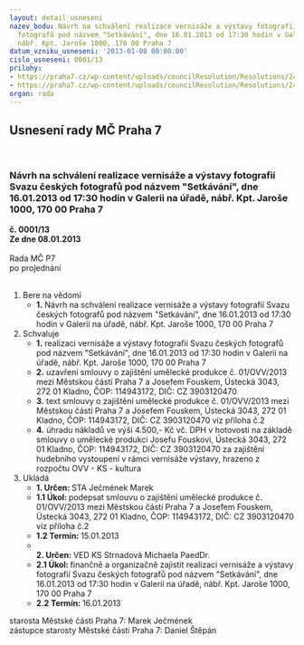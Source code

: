 ```yaml
---
layout: detail_usneseni
nazev_bodu: Návrh na schválení realizace vernisáže a výstavy fotografií Svazu českých
  fotografů pod názvem "Setkávání", dne 16.01.2013 od 17:30 hodin v Galerii na úřadě,
  nábř. Kpt. Jaroše 1000, 170 00 Praha 7
datum_vzniku_usneseni: '2013-01-08 00:00:00'
cislo_usneseni: 0001/13
prilohy:
- https://praha7.cz/wp-content/uploads/councilResolution/Resolutions/24380/1-13-zapis_z_12_jednani_kk_ze_dne_10_12_2012.doc
- https://praha7.cz/wp-content/uploads/councilResolution/Resolutions/24380/1-13-s01_fousek_vernisaz_setkavani_16_01_2013.doc
organ: rada
---
```

<div id="ucUsn_pList" class="usn">
	<span><h2>Usnesení rady MČ Praha 7 </h2>
<br></span><div class="standBody">
<span><h3>Návrh na schválení realizace vernisáže a výstavy fotografií Svazu českých fotografů pod názvem "Setkávání", dne 16.01.2013 od 17:30 hodin v Galerii na úřadě, nábř. Kpt. Jaroše 1000, 170 00 Praha 7</h3></span><div class="center">
		<strong>č. 0001/13</strong><br>
	</div>
<div class="center">
		<strong>Ze dne 08.01.2013</strong><br><br>
	</div>Rada MČ P7<br> po projednání<br><br><ol>
<li>Bere na vědomí<ul><li>
<strong>1.</strong> Návrh na schválení realizace vernisáže a výstavy fotografií Svazu českých fotografů pod názvem "Setkávání", dne 16.01.2013 od 17:30 hodin v Galerii na úřadě, nábř. Kpt. Jaroše 1000, 170 00 Praha 7  </li></ul>
</li>
<li>Schvaluje<ul>
<li>
<strong>1.</strong> realizaci vernisáže a výstavy fotografií Svazu českých fotografů pod názvem "Setkávání", dne 16.01.2013 od 17:30 hodin v Galerii na úřadě, nábř. Kpt. Jaroše 1000, 170 00 Praha 7</li>
<li>
<strong>2.</strong> uzavření smlouvy o zajištění umělecké produkce č. 01/OVV/2013 mezi Městskou částí Praha 7 a Josefem Fouskem, Ústecká 3043, 272 01 Kladno, ČOP: 114943172, DIČ: CZ 3903120470</li>
<li>
<strong>3.</strong> text smlouvy o zajištění umělecké produkce č. 01/OVV/2013 mezi Městskou částí Praha 7 a Josefem Fouskem, Ústecká 3043, 272 01 Kladno, ČOP: 114943172, DIČ: CZ 3903120470 viz příloha č.2</li>
<li>
<strong>4.</strong> úhradu nákladů ve výši 4.500,- Kč vč. DPH v hotovosti na základě smlouvy o umělecké produkci Josefu Fouskovi, Ústecká 3043, 272 01 Kladno, ČOP: 114943172, DIČ: CZ 3903120470 za zajištění hudebního vystoupení v rámci vernisáže výstavy, hrazeno z rozpočtu OVV - KS - kultura     </li>
</ul>
</li>
<li>Ukládá<ul>
<li>
<strong>1. Určen: </strong>STA Ječmének Marek</li>
<li>
<strong>1.1 Úkol: </strong>podepsat smlouvu o zajištění umělecké produkce č. 01/OVV/2013 mezi Městskou částí Praha 7 a Josefem Fouskem, Ústecká 3043, 272 01 Kladno, ČOP: 114943172, DIČ: CZ 3903120470 viz příloha č.2</li>
<li>
<strong>1.2 Termín: </strong>15.01.2013</li>
<li>
<strong><br>2. Určen: </strong>VED KS Strnadová Michaela PaedDr.</li>
<li>
<strong>2.1 Úkol: </strong>finančně a organizačně zajistit realizaci vernisáže a výstavy fotografií Svazu českých fotografů pod názvem "Setkávání", dne 16.01.2013 od 17:30 hodin v Galerii na úřadě, nábř. Kpt. Jaroše 1000, 170 00 Praha 7</li>
<li>
<strong>2.2 Termín: </strong>16.01.2013</li>
</ul>
</li>
</ol>starosta Městské části Praha 7: Marek Ječmének<br>zástupce starosty Městské části Praha 7: Daniel Štěpán 
</div>
</div>